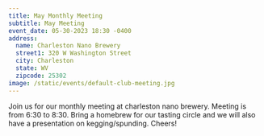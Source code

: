 ```yaml
---
title: May Monthly Meeting
subtitle: May Meeting
event_date: 05-30-2023 18:30 -0400
address:
  name: Charleston Nano Brewery
  street1: 320 W Washington Street
  city: Charleston
  state: WV
  zipcode: 25302
image: /static/events/default-club-meeting.jpg
---
```

J﻿oin us for our monthly meeting at charleston nano brewery. Meeting is from 6:30 to 8:30. Bring a homebrew for our tasting circle and we will also have a presentation on kegging/spunding. Cheers!
